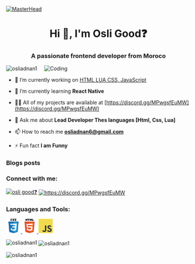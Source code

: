 [![MasterHead](https://hackernoon.com/images/f2px36fy.gif)](https://feds.lol/osligood2)
<h1 align="center">Hi 👋, I'm Osli Good❓</h1>
<h3 align="center">A passionate frontend developer from Moroco</h3>
<img align="right" alt="Coding" width="400" src="https://media3.giphy.com/media/26tn33aiTi1jkl6H6/200.gif">

<p align="left"> <img src="https://komarev.com/ghpvc/?username=osliadnan1&label=Profile%20views&color=0e75b6&style=flat" alt="osliadnan1" /> </p>

- 🔭 I’m currently working on [HTML LUA CSS, JavaScript](https://feds.lol/osligood2)

- 🌱 I’m currently learning **React Native**

- 👨‍💻 All of my projects are available at [https://discord.gg/MPwgsfEuMW](https://discord.gg/MPwgsfEuMW)

- 💬 Ask me about **Lead Developer Thes languages [Html, Css, Lua]**

- 📫 How to reach me **osliadnan6@gmail.com**

- ⚡ Fun fact **I am Funny**

### Blogs posts
<!-- BLOG-POST-LIST:START -->
<!-- BLOG-POST-LIST:END -->

<h3 align="left">Connect with me:</h3>
<p align="left">
<a href="https://dev.to/osli good❓" target="blank"><img align="center" src="https://raw.githubusercontent.com/rahuldkjain/github-profile-readme-generator/master/src/images/icons/Social/devto.svg" alt="osli good❓" height="30" width="40" /></a>
<a href="https://discord.gg/https://discord.gg/MPwgsfEuMW" target="blank"><img align="center" src="https://raw.githubusercontent.com/rahuldkjain/github-profile-readme-generator/master/src/images/icons/Social/discord.svg" alt="https://discord.gg/MPwgsfEuMW" height="30" width="40" /></a>
</p>

<h3 align="left">Languages and Tools:</h3>
<p align="left"> <a href="https://www.w3schools.com/css/" target="_blank" rel="noreferrer"> <img src="https://raw.githubusercontent.com/devicons/devicon/master/icons/css3/css3-original-wordmark.svg" alt="css3" width="40" height="40"/> </a> <a href="https://www.w3.org/html/" target="_blank" rel="noreferrer"> <img src="https://raw.githubusercontent.com/devicons/devicon/master/icons/html5/html5-original-wordmark.svg" alt="html5" width="40" height="40"/> </a> <a href="https://developer.mozilla.org/en-US/docs/Web/JavaScript" target="_blank" rel="noreferrer"> <img src="https://raw.githubusercontent.com/devicons/devicon/master/icons/javascript/javascript-original.svg" alt="javascript" width="40" height="40"/> </a> </p>

<p><img align="left" src="https://github-readme-stats.vercel.app/api/top-langs?username=osliadnan1&show_icons=true&locale=en&layout=compact" alt="osliadnan1" /></p>

<p>&nbsp;<img align="center" src="https://github-readme-stats.vercel.app/api?username=osliadnan1&show_icons=true&locale=en" alt="osliadnan1" /></p>

<p><img align="center" src="https://github-readme-streak-stats.herokuapp.com/?user=osliadnan1&" alt="osliadnan1" /></p>
